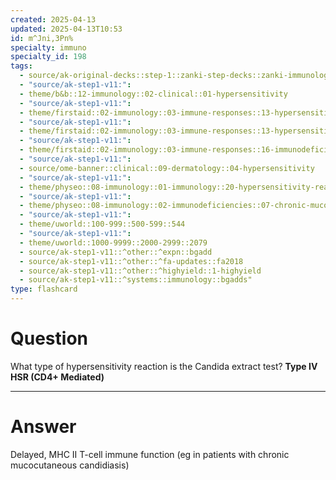 ```yaml
---
created: 2025-04-13
updated: 2025-04-13T10:53
id: m^Jni,3Pn%
specialty: immuno
specialty_id: 198
tags:
  - source/ak-original-decks::step-1::zanki-step-decks::zanki-immunology-+-general-pathology::immunology
  - "source/ak-step1-v11:": 
  - theme/b&b::12-immunology::02-clinical::01-hypersensitivity
  - "source/ak-step1-v11:": 
  - theme/firstaid::02-immunology::03-immune-responses::13-hypersensitivity-types
  - "source/ak-step1-v11:": 
  - theme/firstaid::02-immunology::03-immune-responses::13-hypersensitivity-types::type-4-hypersensitivity-reaction
  - "source/ak-step1-v11:": 
  - theme/firstaid::02-immunology::03-immune-responses::16-immunodeficiencies::t-cell-disorders::chronic-mucocutaneous-candidiasis
  - "source/ak-step1-v11:": 
  - source/ome-banner::clinical::09-dermatology::04-hypersensitivity
  - "source/ak-step1-v11:": 
  - theme/physeo::08-immunology::01-immunology::20-hypersensitivity-reactions
  - "source/ak-step1-v11:": 
  - theme/physeo::08-immunology::02-immunodeficiencies::07-chronic-mucocutaneous-candidiasis
  - "source/ak-step1-v11:": 
  - theme/uworld::100-999::500-599::544
  - "source/ak-step1-v11:": 
  - theme/uworld::1000-9999::2000-2999::2079
  - source/ak-step1-v11::^other::^expn::bgadd
  - source/ak-step1-v11::^other::^fa-updates::fa2018
  - source/ak-step1-v11::^other::^highyield::1-highyield
  - source/ak-step1-v11::^systems::immunology::bgadds"
type: flashcard
---
```


# Question
What type of hypersensitivity reaction is the Candida extract test?    **Type IV HSR (CD4+ Mediated)**

---

# Answer
Delayed, MHC II T-cell immune function (eg in patients with chronic mucocutaneous candidiasis)